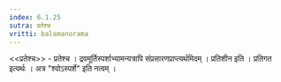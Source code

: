 ```yaml
---
index: 6.1.25
sutra: प्रतेश्च
vritti: balamanorama
---
```


<<प्रतेश्च>> - प्रतेश्च । द्रवमूर्तिस्पर्शाभ्यामन्यत्रापि संप्रसारणप्राप्त्यर्थमिदम् । प्रतिशीन इति । प्रतिगत इत्यर्थः । अत्र "श्योऽस्पर्शे" इति नत्वम् । 